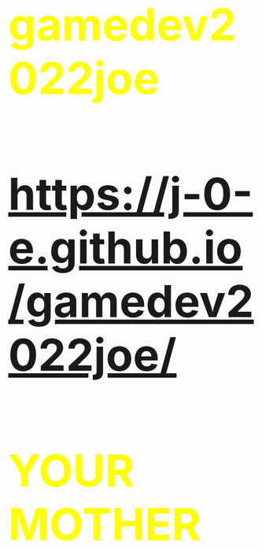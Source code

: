 # gamedev2022joe
# https://j-0-e.github.io/gamedev2022joe/



<h1> YOUR MOTHER </h1> 


<style> 
  
  h1 {
  
font-size: 90px;
  color: yellow;
  }
  
  </style> 
  
  
 
